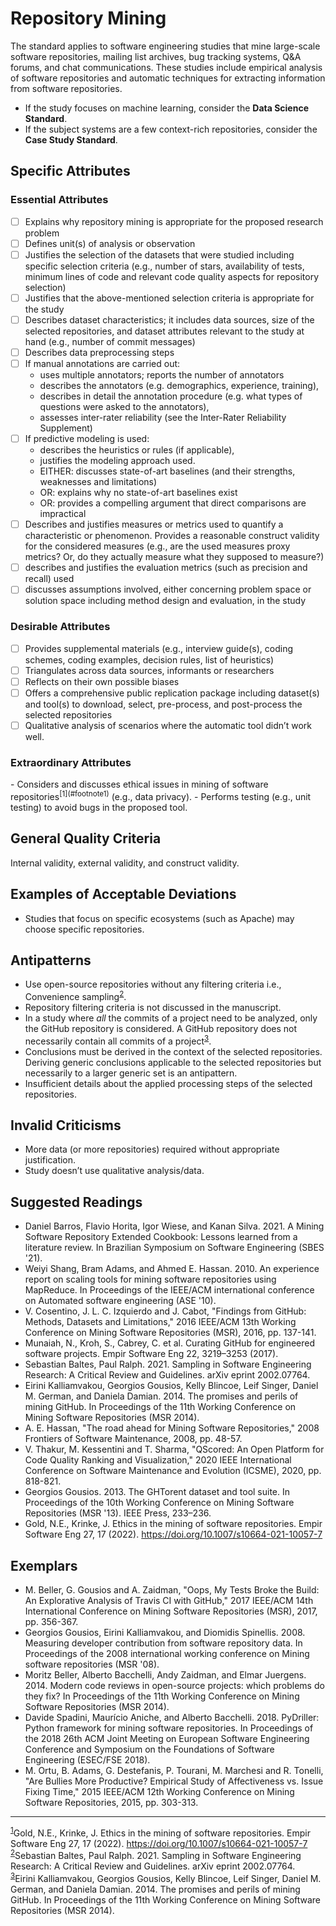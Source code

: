 # Repository Mining
<standard name="Repository Mining">

The standard applies to software engineering studies that mine large-scale software repositories, mailing list archives, bug tracking systems, Q&A forums, and chat communications. These studies include empirical analysis of software repositories and automatic techniques for extracting information from software repositories.

- If the study focuses on machine learning, consider the **Data Science Standard**.
- If the subject systems are a few context-rich repositories, consider the **Case Study Standard**.

## Specific Attributes

### Essential Attributes
<checklist name="Essential">

- [ ] Explains why repository mining is appropriate for the proposed research problem
- [ ] Defines unit(s) of analysis or observation
- [ ] Justifies the selection of the datasets that were studied including specific selection criteria (e.g., number of stars, availability of tests, minimum lines of code and relevant code quality aspects for repository selection)
- [ ] Justifies that the above-mentioned selection criteria is appropriate for the study
- [ ] Describes dataset characteristics; it includes data sources, size of the selected repositories, and dataset attributes relevant to the study at hand (e.g., number of commit messages)
- [ ] Describes data preprocessing steps
- [ ] If manual annotations are carried out:
    - uses multiple annotators; reports the number of annotators
    - describes the annotators (e.g. demographics, experience, training),
    - describes in detail the annotation procedure (e.g. what types of questions were asked to the annotators),
    - assesses inter-rater reliability (see the Inter-Rater Reliability Supplement)
- [ ] If predictive modeling is used:
    - describes the heuristics or rules (if applicable),
    - justifies the modeling approach used.
    - EITHER: discusses state-of-art baselines (and their strengths, weaknesses and limitations)
    - OR: explains why no state-of-art baselines exist
    - OR: provides a compelling argument that direct comparisons are impractical
- [ ] Describes and justifies measures or metrics used to quantify a characteristic or phenomenon. Provides a reasonable construct validity for the considered measures (e.g., are the used measures proxy metrics? Or, do they actually measure what they supposed to measure?)
- [ ] describes and justifies the evaluation metrics (such as precision and recall) used
- [ ] discusses assumptions involved, either concerning problem space or solution space including method design and evaluation, in the study

</checklist>

### Desirable Attributes
<checklist name="Desirable">

- [ ] Provides supplemental materials (e.g., interview guide(s), coding schemes, coding examples, decision rules, list of heuristics)
- [ ] Triangulates across data sources, informants or researchers
- [ ] Reflects on their own possible biases
- [ ] Offers a comprehensive public replication package including dataset(s) and tool(s) to download, select, pre-process, and post-process the selected repositories
- [ ] Qualitative analysis of scenarios where the automatic tool didn’t work well.

</checklist>

### Extraordinary Attributes
<checklist name="Extraordinary">
- Considers and discusses ethical issues in mining of software repositories<sup>[1](#footnote1)</sup> (e.g., data privacy).
- Performs testing (e.g., unit testing) to avoid bugs in the proposed tool.

</checklist>

## General Quality Criteria
Internal validity, external validity, and construct validity.

## Examples of Acceptable Deviations
- Studies that focus on specific ecosystems (such as Apache) may choose specific repositories.

## Antipatterns
- Use open-source repositories without any filtering criteria i.e., Convenience sampling<sup>[2](#footnote2)</sup>.
- Repository filtering criteria is not discussed in the manuscript.
- In a study where *all* the commits of a project need to be analyzed, only the GitHub repository is considered. A GitHub repository does not necessarily contain all commits of a project<sup>[3](#footnote3)</sup>.
- Conclusions must be derived in the context of the selected repositories. Deriving generic conclusions applicable to the selected repositories but necessarily to a larger generic set is an antipattern.
- Insufficient details about the applied processing steps of the selected repositories.

## Invalid Criticisms
- More data (or more repositories) required without appropriate justification.
- Study doesn’t use qualitative analysis/data.


## Suggested Readings
- Daniel Barros, Flavio Horita, Igor Wiese, and Kanan Silva. 2021. A Mining Software Repository Extended Cookbook: Lessons learned from a literature review. In Brazilian Symposium on Software Engineering (SBES '21).
- Weiyi Shang, Bram Adams, and Ahmed E. Hassan. 2010. An experience report on scaling tools for mining software repositories using MapReduce. In Proceedings of the IEEE/ACM international conference on Automated software engineering (ASE '10).
- V. Cosentino, J. L. C. Izquierdo and J. Cabot, "Findings from GitHub: Methods, Datasets and Limitations," 2016 IEEE/ACM 13th Working Conference on Mining Software Repositories (MSR), 2016, pp. 137-141.
- Munaiah, N., Kroh, S., Cabrey, C. et al. Curating GitHub for engineered software projects. Empir Software Eng 22, 3219–3253 (2017).
- Sebastian Baltes, Paul Ralph. 2021. Sampling in Software Engineering Research: A Critical Review and Guidelines. arXiv eprint 2002.07764.
- Eirini Kalliamvakou, Georgios Gousios, Kelly Blincoe, Leif Singer, Daniel M. German, and Daniela Damian. 2014. The promises and perils of mining GitHub. In Proceedings of the 11th Working Conference on Mining Software Repositories (MSR 2014).
- A. E. Hassan, "The road ahead for Mining Software Repositories," 2008 Frontiers of Software Maintenance, 2008, pp. 48-57.
- V. Thakur, M. Kessentini and T. Sharma, "QScored: An Open Platform for Code Quality Ranking and Visualization," 2020 IEEE International Conference on Software Maintenance and Evolution (ICSME), 2020, pp. 818-821.
- Georgios Gousios. 2013. The GHTorent dataset and tool suite. In Proceedings of the 10th Working Conference on Mining Software Repositories (MSR '13). IEEE Press, 233–236.
- Gold, N.E., Krinke, J. Ethics in the mining of software repositories. Empir Software Eng 27, 17 (2022). https://doi.org/10.1007/s10664-021-10057-7

## Exemplars
- M. Beller, G. Gousios and A. Zaidman, "Oops, My Tests Broke the Build: An Explorative Analysis of Travis CI with GitHub," 2017 IEEE/ACM 14th International Conference on Mining Software Repositories (MSR), 2017, pp. 356-367.
- Georgios Gousios, Eirini Kalliamvakou, and Diomidis Spinellis. 2008. Measuring developer contribution from software repository data. In Proceedings of the 2008 international working conference on Mining software repositories (MSR '08).
- Moritz Beller, Alberto Bacchelli, Andy Zaidman, and Elmar Juergens. 2014. Modern code reviews in open-source projects: which problems do they fix? In Proceedings of the 11th Working Conference on Mining Software Repositories (MSR 2014).
- Davide Spadini, Maurício Aniche, and Alberto Bacchelli. 2018. PyDriller: Python framework for mining software repositories. In Proceedings of the 2018 26th ACM Joint Meeting on European Software Engineering Conference and Symposium on the Foundations of Software Engineering (ESEC/FSE 2018).
- M. Ortu, B. Adams, G. Destefanis, P. Tourani, M. Marchesi and R. Tonelli, "Are Bullies More Productive? Empirical Study of Affectiveness vs. Issue Fixing Time," 2015 IEEE/ACM 12th Working Conference on Mining Software Repositories, 2015, pp. 303-313.

---
<footnote><sup>[1](#footnote1)</sup>Gold, N.E., Krinke, J. Ethics in the mining of software repositories. Empir Software Eng 27, 17 (2022). https://doi.org/10.1007/s10664-021-10057-7</footnote><br>
<footnote><sup>[2](#footnote2)</sup>Sebastian Baltes, Paul Ralph. 2021. Sampling in Software Engineering Research: A Critical Review and Guidelines. arXiv eprint 2002.07764.</footnote><br>
<footnote><sup>[3](#footnote3)</sup>Eirini Kalliamvakou, Georgios Gousios, Kelly Blincoe, Leif Singer, Daniel M. German, and Daniela Damian. 2014. The promises and perils of mining GitHub. In Proceedings of the 11th Working Conference on Mining Software Repositories (MSR 2014).</footnote><br>


</standard>
